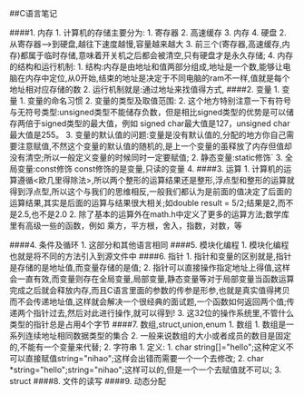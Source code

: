 ##C语言笔记

####1. 内存
	1. 计算机的存储主要分为:
		1. 寄存器
		2. 高速缓存
		3. 内存
		4. 硬盘
	2. 从寄存器-->到硬盘,越往下速度越慢,容量越来越大
	3. 前三个(寄存器,高速缓存,内存)都属于临时存储,意味着开关机之后都会被清空,只有硬盘才是永久存储;
	4. 内存的结构和运行机制:
		1. 结构:内存是由地址和值两部分组成,地址是一个数,能够让电脑在内存中定位,从0开始,结束的地址是决定于不同电脑的ram不一样,值就是每个地址相对应存储的数
		2. 运行机制就是:通过地址来找值得方式,
####2. 变量
	1. 变量
		1. 变量的命名习惯
		2. 变量的类型及取值范围:
	2. 这个地方特别注意一下有符号与无符号类型:unsigned类型不能储存负数，但是相比signed类型的优势是可以储存两倍于signed类型的最大值，例如 signed char最大值是127，unsigned char最大值是255。
	3. 变量的默认值的问题:变量是没有默认值的,分配的地方你自己需要注意赋值,不然这个变量的默认值的随机的,是上一个变量的虽释放了内存但值却没有清空;所以一般定义变量的时候同时一定要赋值;
	2. 静态变量:static修饰`
	3. 全局变量:const修饰 const修饰的是变量,只读的变量
	4. 
####3. 运算
	1. 计算机的运算遵循<欧几里得除法>,所以两个整形的运算结果还是整形,浮点型和整形的运算就得到浮点型,所以这个与我们的思维相反,一般我们都认为是前面的值决定了后面的运算结果,其实是后面的运算与结果很大相关;如double result = 5/2;结果是2,而不是2.5,也不是2.0
	2. 除了基本的运算外在math.h中定义了更多的运算方法;数学库里有高级一些的函数，例如 乘方，平方根，舍入，指数，对数，等

####4. 条件及循环
	1. 这部分和其他语言相同
####5. 模块化编程
	1. 模块化编程也就是将不同的方法引入到源文件中
####6. 指针
	1. 指针和变量的区别就是,指针是存储的是地址值,而变量存储的是值;
	2. 指针可以直接操作指定地址上得值,这样会一直有效,而变量则存在全局变量,局部变量,静态变量等对于局部变量当函数运算完成之后就会释放内存,而且C语言里面的参数的传参是形参,也就是真实值得拷贝而不会传递地址值,这样就会解决一个很经典的面试题,一个函数如何返回两个值;传递两个指针过去,然后对此进行操作,就可以得到!
	3. 这32位的操作系统里,不管什么类型的指针总是占用4个字节
####7. 数组,struct,union,enum
	1. 数组
		1. 数组是一系列连续地址相同数据类型的集合
		2. 一般来说数组的大小或者成员的数目是固定的,不能有一个变量来代替;
	2. 字符串
		1. 定义:
			1. char string[]="hello";这种定义不可以直接赋值string="nihao";这样会出错而需要一个一个去修改;
			2. char *string="hello";string="nihao";这样可以的,但是一个一个去赋值就不可以;
	3. struct
####8. 文件的读写
####9. 动态分配